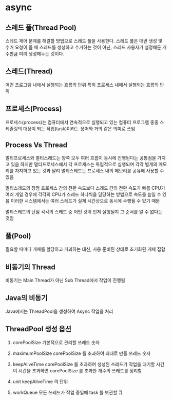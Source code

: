 # async

## 스레드 풀(Thread Pool)
스레드 제어 문제를 해결할 방법으로 스레드 풀을 사용한다. 스레드 풀은 매번 생성 및 수거 요청이 올 때 스레드를 생성하고 수거하는 것이 아닌, 스레드 사용자가 설정해둔 개수만큼 미리 생성해두는 것이다.

## 스레드(Thread)
어떤 프로그램 내에서 실행되는 흐름의 단위
특히 프로세스 내에서 실행되는 흐름의 단위

## 프로세스(Process)
프로세스(process)는 컴퓨터에서 연속적으로 실행되고 있는 컴퓨터 프로그램
종종 스케줄링의 대상이 되는 작업(task)이라는 용어와 거의 같은 의미로 쓰임

## Process Vs Thread 
멀티프로세스와 멀티스레드는 양쪽 모두 여러 흐름이 동시에 진행된다는 공통점을 가지고 있음
하지만 멀티프로세스에서 각 프로세스는 독립적으로 실행되며 각각 별개의 메모리를 차지하고 있는 것과 달리 멀티스레드는 프로세스 내의 메모리를 공유해 사용할 수 있음

멀티스레드의 장점 
프로세스 간의 전환 속도보다 스레드 간의 전환 속도가 빠름
CPU가 여러 개일 경우에 각각의 CPU가 스레드 하나씩을 담당하는 방법으로 속도를 높일 수 있음
이러한 시스템에서는 여러 스레드가 실제 시간상으로 동시에 수행될 수 있기 때문

멀티스레드의 단점
각각의 스레드 중 어떤 것이 먼저 실행될지 그 순서를 알 수 없다는 것임

## 풀(Pool)
필요할 때마다 개체를 할당하고 파괴하는 대신, 사용 준비된 상태로 초기화된 개체 집합

## 비동기의 Thread
비동기는 Main Thread가 아닌 Sub Thread에서 작업이 진행됨

## Java의 비동기
Java에서는 ThreadPool을 생성하여 Async 작업을 처리

## ThreadPool 생성 옵션
1. corePoolSize
기본적으로 관리할 쓰레드 숫자

2. maximumPoolSize
corePoolSize 를 초과하여 최대로 만들 쓰레드 숫자

3. keepAliveTime
corePoolSize 를 초과하여 생성된 쓰레드가 작업을 대기할 시간
이 시간을 초과하면 corePoolSize 를 초과한 개수의 쓰레드를 정리함

4. unit
keepAliveTime 의 단위

5. workQueue
모든 쓰레드가 작업 중일때 task 를 보관할 큐
